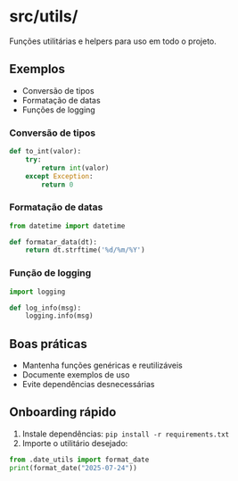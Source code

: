 # src/utils/

Funções utilitárias e helpers para uso em todo o projeto.

## Exemplos
- Conversão de tipos
- Formatação de datas
- Funções de logging

### Conversão de tipos
```python
def to_int(valor):
    try:
        return int(valor)
    except Exception:
        return 0
```

### Formatação de datas
```python
from datetime import datetime

def formatar_data(dt):
    return dt.strftime('%d/%m/%Y')
```

### Função de logging
```python
import logging

def log_info(msg):
    logging.info(msg)
```

## Boas práticas
- Mantenha funções genéricas e reutilizáveis
- Documente exemplos de uso
- Evite dependências desnecessárias

## Onboarding rápido

1. Instale dependências: `pip install -r requirements.txt`
2. Importe o utilitário desejado:

```python
from .date_utils import format_date
print(format_date("2025-07-24"))
```
